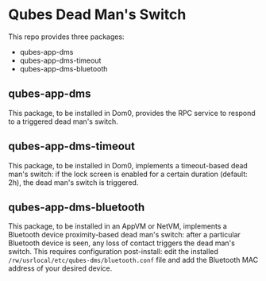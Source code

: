 Qubes Dead Man's Switch
====
This repo provides three packages:
- qubes-app-dms
- qubes-app-dms-timeout
- qubes-app-dms-bluetooth

qubes-app-dms
----
This package, to be installed in Dom0, provides the RPC service to respond to a triggered dead man's switch.

qubes-app-dms-timeout
----
This package, to be installed in Dom0, implements a timeout-based dead man's switch: if the lock screen is enabled for a certain duration (default: 2h), the dead man's switch is triggered.

qubes-app-dms-bluetooth
----
This package, to be installed in an AppVM or NetVM, implements a Bluetooth device proximity-based dead man's switch: after a particular Bluetooth device is seen, any loss of contact triggers the dead man's switch.  This requires configuration post-install: edit the installed `/rw/usrlocal/etc/qubes-dms/bluetooth.conf` file and add the Bluetooth MAC address of your desired device.
